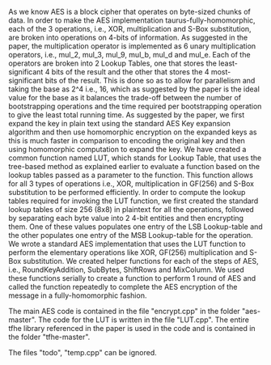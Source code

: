 As we know AES is a block cipher that operates on byte-sized chunks of data. In order to make the AES implementation taurus-fully-homomorphic, each of the 3 operations, i.e., XOR, multiplication and S-Box substitution, are broken into operations on 4-bits of information. As suggested in the paper, the multiplication operator is implemented as 6 unary multiplication operators, i.e., mul_2, mul_3, mul_9, mul_b, mul_d and mul_e. Each of the operators are broken into 2 Lookup Tables, one that stores the least-significant 4 bits of the result and the other that stores the 4 most-significant bits of the result. This is done so as to allow for parallelism and taking the base as 2^4 i.e., 16, which as suggested by the paper is the ideal value for the base as it balances the trade-off between the number of bootstrapping operations and the time required per bootstrapping operation to give the least total running time.
As suggested by the paper, we first expand the key in plain text using the standard AES Key expansion algorithm and then use homomorphic encryption on the expanded keys as this is much faster in comparison to encoding the original key and then using homomorphic computation to expand the key.
We have created a common function named LUT, which stands for Lookup Table, that uses the tree-based method as explained earlier to evaluate a function based on the lookup tables passed as a parameter to the function. This function allows for all 3 types of operations i.e., XOR, multiplication in GF(256) and S-Box substitution to be performed efficiently.
In order to compute the lookup tables required for invoking the LUT function, we first created the standard lookup tables of size 256 (8x8) in plaintext for all the operations, followed by separating each byte value into 2 4-bit entities and then encrypting them. One of these values populates one entry of the LSB Lookup-table and the other populates one entry of the MSB Lookup-table for the operation.
We wrote a standard AES implementation that uses the LUT function to perform the elementary operations like XOR, GF(256) multiplication and S-Box substitution. We created helper functions for each of the steps of AES, i.e., RoundKeyAddition, SubBytes, ShiftRows and MixColumn. We used these functions serially to create a function to perform 1 round of AES and called the function repeatedly to complete the AES encryption of the message in a fully-homomorphic fashion.

The main AES code is contained in the file "encrypt.cpp" in the folder "aes-master".
The code for the LUT is written in the file "LUT.cpp".
The entire tfhe library referenced in the paper is used in the code and is contained in the folder "tfhe-master".

The files "todo", "temp.cpp" can be ignored.
